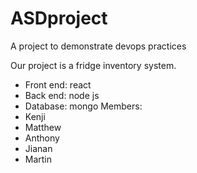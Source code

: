 # ASDproject
A project to demonstrate devops practices

Our project is a fridge inventory system.
- Front end: react
- Back end: node js
- Database: mongo
Members:
- Kenji
- Matthew
- Anthony
- Jianan
- Martin
